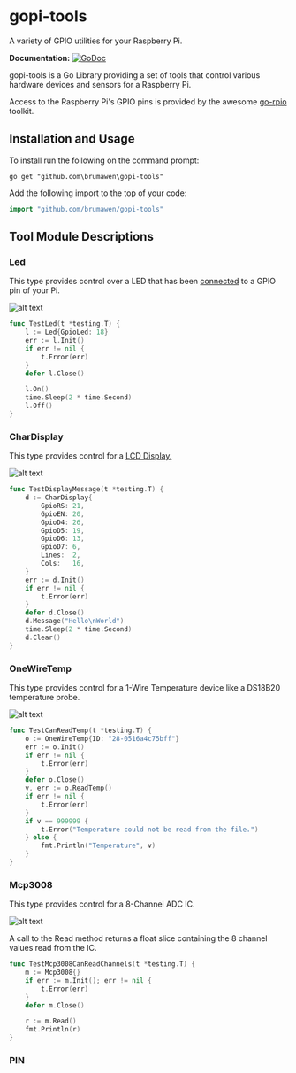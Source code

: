 # gopi-tools #

A variety of GPIO utilities for your Raspberry Pi.

**Documentation:** [![GoDoc](https://godoc.org/github.com/brumawen/gopi-tools?status.svg)](https://godoc.org/github.com/brumawen/gopi-tools)

gopi-tools is a Go Library providing a set of tools that control various hardware devices and sensors for a Raspberry Pi.  

Access to the Raspberry Pi's GPIO pins is provided by the awesome [go-rpio](https://github.com/stianeikeland/go-rpio) toolkit.

## Installation and Usage ##

To install run the following on the command prompt:
```Shell
go get "github.com\brumawen\gopi-tools" 
```

Add the following import to the top of your code:
```go
import "github.com/brumawen/gopi-tools"
```

## Tool Module Descriptions ##

### Led ###

This type provides control over a LED that has been [connected](https://thepihut.com/blogs/raspberry-pi-tutorials/27968772-turning-on-an-led-with-your-raspberry-pis-gpio-pins) to a GPIO pin of your Pi.

![alt text](https://github.com/brumawen/gopi-tools/docs/led.png "LED schematic")

```go
func TestLed(t *testing.T) {
	l := Led{GpioLed: 18}
	err := l.Init()
	if err != nil {
		t.Error(err)
	}
	defer l.Close()

	l.On()
	time.Sleep(2 * time.Second)
	l.Off()
}
```

### CharDisplay ###

This type provides control for a [LCD Display.](https://learn.adafruit.com/drive-a-16x2-lcd-directly-with-a-raspberry-pi/overview)

![alt text](https://github.com/brumawen/gopi-tools/docs/chardisplay.png "CharDisplay schematic")

```go
func TestDisplayMessage(t *testing.T) {
	d := CharDisplay{
		GpioRS: 21,
		GpioEN: 20,
		GpioD4: 26,
		GpioD5: 19,
		GpioD6: 13,
		GpioD7: 6,
		Lines:  2,
		Cols:   16,
	}
	err := d.Init()
	if err != nil {
		t.Error(err)
	}
	defer d.Close()
	d.Message("Hello\nWorld")
	time.Sleep(2 * time.Second)
	d.Clear()
}
```

### OneWireTemp ###

This type provides control for a 1-Wire Temperature device like a DS18B20 temperature probe.

![alt text](https://github.com/brumawen/gopi-tools/docs/onewire.png "OneWire schematic")

```go
func TestCanReadTemp(t *testing.T) {
	o := OneWireTemp{ID: "28-0516a4c75bff"}
	err := o.Init()
	if err != nil {
		t.Error(err)
	}
	defer o.Close()
	v, err := o.ReadTemp()
	if err != nil {
		t.Error(err)
	}
	if v == 999999 {
		t.Error("Temperature could not be read from the file.")
	} else {
		fmt.Println("Temperature", v)
	}
}
```

### Mcp3008 ###

This type provides control for a 8-Channel ADC IC.

![alt text](https://github.com/brumawen/gopi-tools/docs/mcp3008.png "MCP3008 schematic")

A call to the Read method returns a float slice containing the 8 channel values read from the IC.

```go
func TestMcp3008CanReadChannels(t *testing.T) {
	m := Mcp3008{}
	if err := m.Init(); err != nil {
		t.Error(err)
	}
	defer m.Close()

	r := m.Read()
	fmt.Println(r)
}
```

### PIN ###
